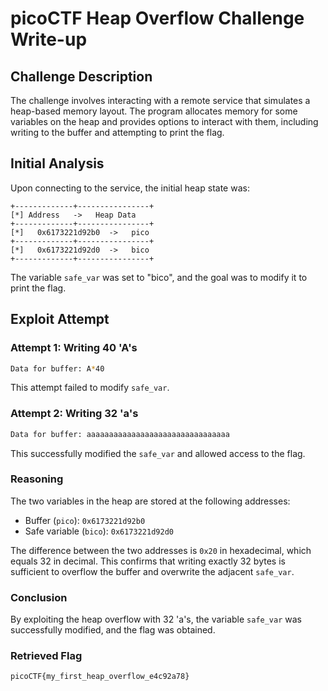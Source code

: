 # picoCTF Heap Overflow Challenge Write-up

## Challenge Description

The challenge involves interacting with a remote service that simulates a heap-based memory layout. The program allocates memory for some variables on the heap and provides options to interact with them, including writing to the buffer and attempting to print the flag.

## Initial Analysis

Upon connecting to the service, the initial heap state was:

```
+-------------+----------------+
[*] Address   ->   Heap Data
+-------------+----------------+
[*]   0x6173221d92b0  ->   pico
+-------------+----------------+
[*]   0x6173221d92d0  ->   bico
+-------------+----------------+
```

The variable `safe_var` was set to "bico", and the goal was to modify it to print the flag. 

## Exploit Attempt

### Attempt 1: Writing 40 'A's
```bash
Data for buffer: A*40
```
This attempt failed to modify `safe_var`.

### Attempt 2: Writing 32 'a's
```bash
Data for buffer: aaaaaaaaaaaaaaaaaaaaaaaaaaaaaaaa
```
This successfully modified the `safe_var` and allowed access to the flag.

### Reasoning

The two variables in the heap are stored at the following addresses:
- Buffer (`pico`): `0x6173221d92b0`
- Safe variable (`bico`): `0x6173221d92d0`

The difference between the two addresses is `0x20` in hexadecimal, which equals 32 in decimal. This confirms that writing exactly 32 bytes is sufficient to overflow the buffer and overwrite the adjacent `safe_var`.

### Conclusion

By exploiting the heap overflow with 32 'a's, the variable `safe_var` was successfully modified, and the flag was obtained.

### Retrieved Flag
```
picoCTF{my_first_heap_overflow_e4c92a78}
```

